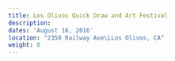 ```yaml
---
title: Los Olivos Quick Draw and Art Festival
description:
dates: 'August 16, 2016'
location: "2350 Railway Ave\LLos Olivos, CA"
weight: 0
---
```



